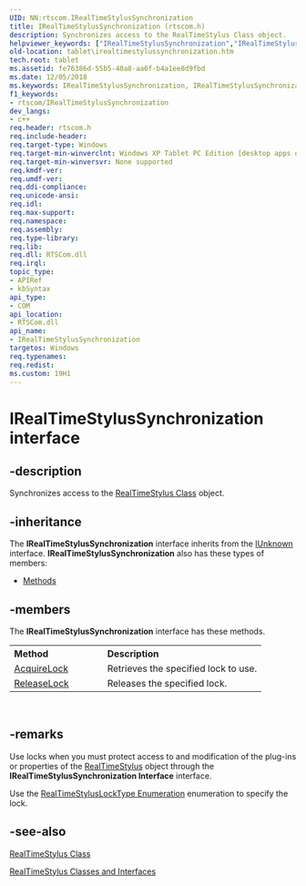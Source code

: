 ```yaml
---
UID: NN:rtscom.IRealTimeStylusSynchronization
title: IRealTimeStylusSynchronization (rtscom.h)
description: Synchronizes access to the RealTimeStylus Class object.
helpviewer_keywords: ["IRealTimeStylusSynchronization","IRealTimeStylusSynchronization interface [Tablet PC]","IRealTimeStylusSynchronization interface [Tablet PC]","described","fe76386d-55b5-40a8-aa6f-b4a1ee8d9fbd","rtscom/IRealTimeStylusSynchronization","tablet.irealtimestylussynchronization"]
old-location: tablet\irealtimestylussynchronization.htm
tech.root: tablet
ms.assetid: fe76386d-55b5-40a8-aa6f-b4a1ee8d9fbd
ms.date: 12/05/2018
ms.keywords: IRealTimeStylusSynchronization, IRealTimeStylusSynchronization interface [Tablet PC], IRealTimeStylusSynchronization interface [Tablet PC],described, fe76386d-55b5-40a8-aa6f-b4a1ee8d9fbd, rtscom/IRealTimeStylusSynchronization, tablet.irealtimestylussynchronization
f1_keywords:
- rtscom/IRealTimeStylusSynchronization
dev_langs:
- c++
req.header: rtscom.h
req.include-header: 
req.target-type: Windows
req.target-min-winverclnt: Windows XP Tablet PC Edition [desktop apps only]
req.target-min-winversvr: None supported
req.kmdf-ver: 
req.umdf-ver: 
req.ddi-compliance: 
req.unicode-ansi: 
req.idl: 
req.max-support: 
req.namespace: 
req.assembly: 
req.type-library: 
req.lib: 
req.dll: RTSCom.dll
req.irql: 
topic_type:
- APIRef
- kbSyntax
api_type:
- COM
api_location:
- RTSCom.dll
api_name:
- IRealTimeStylusSynchronization
targetos: Windows
req.typenames: 
req.redist: 
ms.custom: 19H1
---
```


# IRealTimeStylusSynchronization interface


## -description



Synchronizes access to the <a href="https://docs.microsoft.com/windows/desktop/tablet/realtimestylus-class">RealTimeStylus Class</a> object.




## -inheritance

The <b xmlns:loc="http://microsoft.com/wdcml/l10n">IRealTimeStylusSynchronization</b> interface inherits from the <a href="https://docs.microsoft.com/windows/desktop/api/unknwn/nn-unknwn-iunknown">IUnknown</a> interface. <b>IRealTimeStylusSynchronization</b> also has these types of members:
<ul>
<li><a href="https://docs.microsoft.com/">Methods</a></li>
</ul>

## -members

The <b>IRealTimeStylusSynchronization</b> interface has these methods.
<table class="members" id="memberListMethods">
<tr>
<th align="left" width="37%">Method</th>
<th align="left" width="63%">Description</th>
</tr>
<tr data="declared;">
<td align="left" width="37%">
<a href="https://docs.microsoft.com/windows/desktop/api/rtscom/nf-rtscom-irealtimestylussynchronization-acquirelock">AcquireLock</a>
</td>
<td align="left" width="63%">
Retrieves the specified lock to use.

</td>
</tr>
<tr data="declared;">
<td align="left" width="37%">
<a href="https://docs.microsoft.com/windows/desktop/api/rtscom/nf-rtscom-irealtimestylussynchronization-releaselock">ReleaseLock</a>
</td>
<td align="left" width="63%">
Releases the specified lock.

</td>
</tr>
</table> 


## -remarks



Use locks when you must protect access to and modification of the plug-ins or properties of the <a href="https://docs.microsoft.com/windows/desktop/tablet/realtimestylus-class">RealTimeStylus</a> object through the <b>IRealTimeStylusSynchronization Interface</b> interface.

Use the <a href="https://docs.microsoft.com/windows/desktop/api/rtscom/ne-rtscom-realtimestyluslocktype">RealTimeStylusLockType Enumeration</a> enumeration to specify the lock.




## -see-also




<a href="https://docs.microsoft.com/windows/desktop/tablet/realtimestylus-class">RealTimeStylus Class</a>



<a href="https://docs.microsoft.com/windows/desktop/tablet/realtimestylus-classes-and-interfaces">RealTimeStylus Classes and Interfaces</a>
 

 

